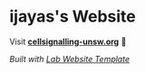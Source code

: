 
# ijayas's Website

Visit **[cellsignalling-unsw.org](http://cellsignalling-unsw.org)** 🚀

_Built with [Lab Website Template](https://greene-lab.gitbook.io/lab-website-template-docs)_

